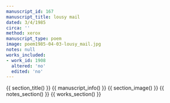 ```yaml
---
manuscript_id: 167
manuscript_title: lousy mail
dated: 3/4/1985
circa: ''
method: xerox
manuscript_type: poem
image: poem1985-04-03-lousy_mail.jpg
notes: null
works_included:
- work_id: 1908
  altered: 'no'
  edited: 'no'
---
```


{{ section_title() }}
{{ manuscript_info() }}
{{ section_image() }}
{{ notes_section() }}
{{ works_section() }}

